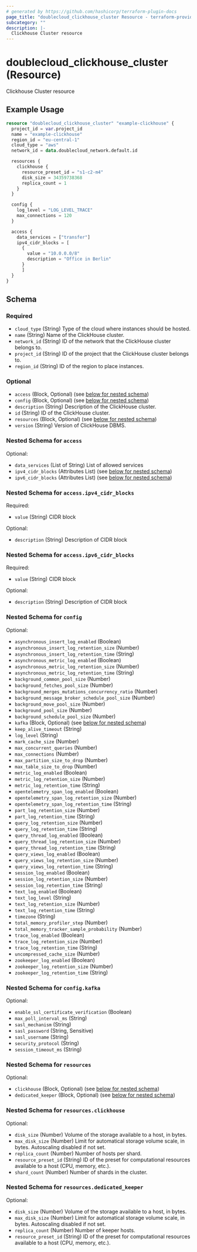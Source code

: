 ```yaml
---
# generated by https://github.com/hashicorp/terraform-plugin-docs
page_title: "doublecloud_clickhouse_cluster Resource - terraform-provider-doublecloud"
subcategory: ""
description: |-
  Clickhouse Cluster resource
---
```


# doublecloud_clickhouse_cluster (Resource)

Clickhouse Cluster resource

## Example Usage

```terraform
resource "doublecloud_clickhouse_cluster" "example-clickhouse" {
  project_id = var.project_id
  name = "example-clickhouse"
  region_id = "eu-central-1"
  cloud_type = "aws"
  network_id = data.doublecloud_network.default.id

  resources {
    clickhouse {
      resource_preset_id = "s1-c2-m4"
      disk_size = 34359738368
      replica_count = 1
    }
  }

  config {
    log_level = "LOG_LEVEL_TRACE"
    max_connections = 120
  }

  access {
    data_services = ["transfer"]
    ipv4_cidr_blocks = [
      {
        value = "10.0.0.0/8"
        description = "Office in Berlin"
      }
	  ]
  }
}
```

<!-- schema generated by tfplugindocs -->
## Schema

### Required

- `cloud_type` (String) Type of the cloud where instances should be hosted.
- `name` (String) Name of the ClickHouse cluster.
- `network_id` (String) ID of the network that the ClickHouse cluster belongs to.
- `project_id` (String) ID of the project that the ClickHouse cluster belongs to.
- `region_id` (String) ID of the region to place instances.

### Optional

- `access` (Block, Optional) (see [below for nested schema](#nestedblock--access))
- `config` (Block, Optional) (see [below for nested schema](#nestedblock--config))
- `description` (String) Description of the ClickHouse cluster.
- `id` (String) ID of the ClickHouse cluster.
- `resources` (Block, Optional) (see [below for nested schema](#nestedblock--resources))
- `version` (String) Version of ClickHouse DBMS.

<a id="nestedblock--access"></a>
### Nested Schema for `access`

Optional:

- `data_services` (List of String) List of allowed services
- `ipv4_cidr_blocks` (Attributes List) (see [below for nested schema](#nestedatt--access--ipv4_cidr_blocks))
- `ipv6_cidr_blocks` (Attributes List) (see [below for nested schema](#nestedatt--access--ipv6_cidr_blocks))

<a id="nestedatt--access--ipv4_cidr_blocks"></a>
### Nested Schema for `access.ipv4_cidr_blocks`

Required:

- `value` (String) CIDR block

Optional:

- `description` (String) Description of CIDR block


<a id="nestedatt--access--ipv6_cidr_blocks"></a>
### Nested Schema for `access.ipv6_cidr_blocks`

Required:

- `value` (String) CIDR block

Optional:

- `description` (String) Description of CIDR block



<a id="nestedblock--config"></a>
### Nested Schema for `config`

Optional:

- `asynchronous_insert_log_enabled` (Boolean)
- `asynchronous_insert_log_retention_size` (Number)
- `asynchronous_insert_log_retention_time` (String)
- `asynchronous_metric_log_enabled` (Boolean)
- `asynchronous_metric_log_retention_size` (Number)
- `asynchronous_metric_log_retention_time` (String)
- `background_common_pool_size` (Number)
- `background_fetches_pool_size` (Number)
- `background_merges_mutations_concurrency_ratio` (Number)
- `background_message_broker_schedule_pool_size` (Number)
- `background_move_pool_size` (Number)
- `background_pool_size` (Number)
- `background_schedule_pool_size` (Number)
- `kafka` (Block, Optional) (see [below for nested schema](#nestedblock--config--kafka))
- `keep_alive_timeout` (String)
- `log_level` (String)
- `mark_cache_size` (Number)
- `max_concurrent_queries` (Number)
- `max_connections` (Number)
- `max_partition_size_to_drop` (Number)
- `max_table_size_to_drop` (Number)
- `metric_log_enabled` (Boolean)
- `metric_log_retention_size` (Number)
- `metric_log_retention_time` (String)
- `opentelemetry_span_log_enabled` (Boolean)
- `opentelemetry_span_log_retention_size` (Number)
- `opentelemetry_span_log_retention_time` (String)
- `part_log_retention_size` (Number)
- `part_log_retention_time` (String)
- `query_log_retention_size` (Number)
- `query_log_retention_time` (String)
- `query_thread_log_enabled` (Boolean)
- `query_thread_log_retention_size` (Number)
- `query_thread_log_retention_time` (String)
- `query_views_log_enabled` (Boolean)
- `query_views_log_retention_size` (Number)
- `query_views_log_retention_time` (String)
- `session_log_enabled` (Boolean)
- `session_log_retention_size` (Number)
- `session_log_retention_time` (String)
- `text_log_enabled` (Boolean)
- `text_log_level` (String)
- `text_log_retention_size` (Number)
- `text_log_retention_time` (String)
- `timezone` (String)
- `total_memory_profiler_step` (Number)
- `total_memory_tracker_sample_probability` (Number)
- `trace_log_enabled` (Boolean)
- `trace_log_retention_size` (Number)
- `trace_log_retention_time` (String)
- `uncompressed_cache_size` (Number)
- `zookeeper_log_enabled` (Boolean)
- `zookeeper_log_retention_size` (Number)
- `zookeeper_log_retention_time` (String)

<a id="nestedblock--config--kafka"></a>
### Nested Schema for `config.kafka`

Optional:

- `enable_ssl_certificate_verification` (Boolean)
- `max_poll_interval_ms` (String)
- `sasl_mechanism` (String)
- `sasl_password` (String, Sensitive)
- `sasl_username` (String)
- `security_protocol` (String)
- `session_timeout_ms` (String)



<a id="nestedblock--resources"></a>
### Nested Schema for `resources`

Optional:

- `clickhouse` (Block, Optional) (see [below for nested schema](#nestedblock--resources--clickhouse))
- `dedicated_keeper` (Block, Optional) (see [below for nested schema](#nestedblock--resources--dedicated_keeper))

<a id="nestedblock--resources--clickhouse"></a>
### Nested Schema for `resources.clickhouse`

Optional:

- `disk_size` (Number) Volume of the storage available to a host, in bytes.
- `max_disk_size` (Number) Limit for automatical storage volume scale, in bytes. Autoscaling disabled if not set.
- `replica_count` (Number) Number of hosts per shard.
- `resource_preset_id` (String) ID of the preset for computational resources available to a host (CPU, memory, etc.).
- `shard_count` (Number) Number of shards in the cluster.


<a id="nestedblock--resources--dedicated_keeper"></a>
### Nested Schema for `resources.dedicated_keeper`

Optional:

- `disk_size` (Number) Volume of the storage available to a host, in bytes.
- `max_disk_size` (Number) Limit for automatical storage volume scale, in bytes. Autoscaling disabled if not set.
- `replica_count` (Number) Number of keeper hosts.
- `resource_preset_id` (String) ID of the preset for computational resources available to a host (CPU, memory, etc.).


